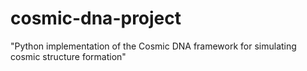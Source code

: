 # cosmic-dna-project
"Python implementation of the Cosmic DNA framework for simulating cosmic structure formation"
